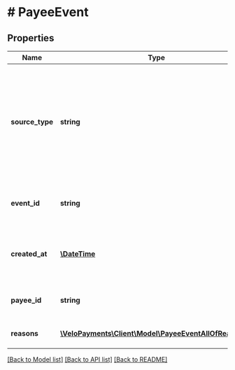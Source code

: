 # # PayeeEvent

## Properties

Name | Type | Description | Notes
------------ | ------------- | ------------- | -------------
**source_type** | **string** | OA3 Schema type name for the source info which is used as the discriminator value to ensure that data binding works correctly |
**event_id** | **string** | UUID id of the source event in the Velo platform |
**created_at** | [**\DateTime**](\DateTime.md) | ISO8601 timestamp indicating when the source event was created |
**payee_id** | **string** | ID of this payee within the Velo platform |
**reasons** | [**\VeloPayments\Client\Model\PayeeEventAllOfReasons[]**](PayeeEventAllOfReasons.md) | The reasons for the event notification. | [optional]

[[Back to Model list]](../../README.md#models) [[Back to API list]](../../README.md#endpoints) [[Back to README]](../../README.md)
